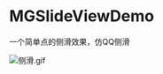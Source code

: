 # MGSlideViewDemo
一个简单点的侧滑效果，仿QQ侧滑

![侧滑.gif](http://upload-images.jianshu.io/upload_images/1429890-1e5c2689d50bd1e3.gif?imageMogr2/auto-orient/strip)
